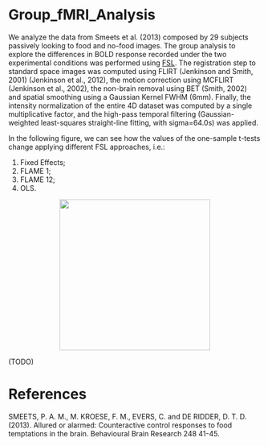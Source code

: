 # Group_fMRI_Analysis
 
We analyze the data from Smeets et al. (2013) composed by $29$ subjects passively looking to food and no-food images. The group analysis to explore the differences in BOLD response recorded under the two experimental conditions was performed using [FSL](https://fsl.fmrib.ox.ac.uk/fsl/fslwiki/FSL). The registration step to standard space images was computed using FLIRT (Jenkinson and Smith, 2001) (Jenkinson et al., 2012), the motion correction using MCFLIRT (Jenkinson et al., 2002), the non-brain removal using BET (Smith, 2002) and spatial smoothing using a Gaussian Kernel FWHM (6mm). Finally, the intensity normalization of the entire 4D dataset was computed by a single multiplicative factor, and the high-pass temporal filtering (Gaussian-weighted least-squares straight-line fitting, with sigma=64.0s) was applied.

In the following figure, we can see how the values of the one-sample t-tests change applying different FSL approaches, i.e.:

1. Fixed Effects;
2. FLAME 1;
3. FLAME 12;
4. OLS.

<p align="center">
<img src="https://github.com/angeella/Group_fMRI_Analysis/Images/zstat_check_tot.png, width="400px" height="300px"/>
</p>

(TODO)




# References

SMEETS, P. A. M., M. KROESE, F. M., EVERS, C. and DE RIDDER, D. T. D. (2013). Allured or alarmed:
Counteractive control responses to food temptations in the brain. Behavioural Brain Research 248 41-45.
